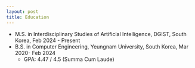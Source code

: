```yaml
---
layout: post
title: Education
---
```


* M.S. in Interdisciplinary Studies of Artificial Intelligence, DGIST, South Korea, Feb 2024 - Present
* B.S. in Computer Engineering, Yeungnam University, South Korea, Mar 2020- Feb 2024
  * GPA: 4.47 / 4.5 (Summa Cum Laude)
